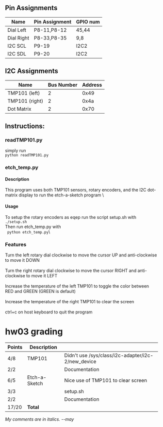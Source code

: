 ## Pin Assignments 
|Name|Pin Assignment|GPIO num|
|---|---|---|
|Dial Left|P8-11,P8-12|45,44|
|Dial Right|P8-33,P8-35|9,8|
|I2C SCL|P9-19|I2C2|
|I2C SDL|P9-20|I2C2|

## I2C Assignments
|Name|Bus Number|Address|
|---|---|---|
|TMP101 (left)|2|0x49|
|TMP101 (right)|2|0x4a|
|Dot Matrix|2|0x70|

## Instructions:
### readTMP101.py
simply run \
`` python readTMP101.py ``

### etch_temp.py
#### Description
This program uses both TMP101 sensors, rotary encoders, and the I2C dot-matrix display to run the etch-a-sketch program \
#### Usage
To setup the rotary encoders as eqep run the script setup.sh with \
`` ./setup.sh `` \
Then run etch_temp.py with \
`` python etch_temp.py``\
### Features
Turn the left rotary dial clockwise to move the cursor UP and anti-clockwise to move it DOWN\
\
Turn the right rotary dial clockwise to move the cursor RIGHT and anti-clockwise to move it LEFT\
\
Increase the temperature of the left TMP101 to toggle the color between RED and GREEN (GREEN is default)\
\
Increase the temperature of the right TMP101 to clear the screen\
\
ctrl+c on host keyboard to quit the program

# hw03 grading

| Points      | Description | |
| ----------- | ----------- |-|
|  4/8 | TMP101 | Didn't use /sys/class/i2c-adapter/i2c-2/new_device 
|  2/2 |   | Documentation 
|  6/5 | Etch-a-Sketch | Nice use of TMP101 to clear screen
|  3/3 |   | setup.sh
|  2/2 |   | Documentation
| 17/20 | **Total**

*My comments are in italics. --may*
